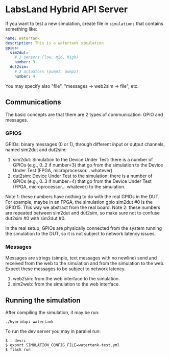# LabsLand Hybrid API Server

If you want to test a new simulation, create file in `simulations` that contains something like:

```yaml
name: Watertank
description: This is a watertank simulation
gpios:
  sim2dut:  
    # 3 sensors (low, mid, high)  
    number: 3  
  dut2sim:  
    # 2 actuators (pump1, pump2)  
    number: 4
```

You may specify also "file", "messages -> web2sim -> file", etc.



## Communications

The basic concepts are that there are 2 types of communication: GPIO and messages.

### GPIOS

GPIOs: binary messages (0 or 1), through different input or output channels, named sim2dut and dut2sim:
  1. sim2dut: Simulation to the Device Under Test: there is a number of GPIOs (e.g., 0..2 if number=3) that go from the simulation to the Device Under Test (FPGA, microprocessor... whatever)
  1. dut2sim: Device Under Test to the simulation: there is a number of GPIOs (e.g., 0..3 if number=4) that go from the Device Under Test (FPGA, microprocessor... whatever) to the simulation.

Note 1: these numbers have nothing to do with the real GPIOs in the DUT. For example, maybe in an FPGA, the simulation gpio sim2dut #0 is the GPIO15. This way we abstract from the real board.
Note 2: these numbers are repeated between sim2dut and dut2sim, so make sure not to confuse dut2sim #0 with sim2dut #0.

In the real setup, GPIOs are physically connected from the system running the simulation to the DUT, so it is not subject to network latency issues.

### Messages

Messages are strings (simple, text messages with no newline) send and received from the web to the simulation and from the simulation to the web. Expect these messages to be subject to network latency.

  1. web2sim: from the web interface to the simulation.
  1. sim2web: from the simulation to the web interface.



## Running the simulation

After compiling the simulation, it may be run:

```
./hybridapi watertank
```

To run the dev server you may in parallel run:

```
$ . devrc
$ export SIMULATION_CONFIG_FILE=watertank-test.yml
$ flask run
```
